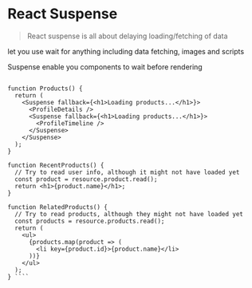 # React Suspense

> React suspense is all about delaying loading/fetching of data

<Suspense> let you use wait for anything including data fetching, images and scripts

Suspense enable you components to wait before rendering

```` const resource = getProducts();

function Products() {
  return (
    <Suspense fallback={<h1>Loading products...</h1>}>
      <ProfileDetails />
      <Suspense fallback={<h1>Loading products...</h1>}>
        <ProfileTimeline />
      </Suspense>
    </Suspense>
  );
}

function RecentProducts() {
  // Try to read user info, although it might not have loaded yet
  const product = resource.product.read();
  return <h1>{product.name}</h1>;
}

function RelatedProducts() {
  // Try to read products, although they might not have loaded yet
  const products = resource.products.read();
  return (
    <ul>
      {products.map(product => (
        <li key={product.id}>{product.name}</li>
      ))}
    </ul>
  );
} ````

